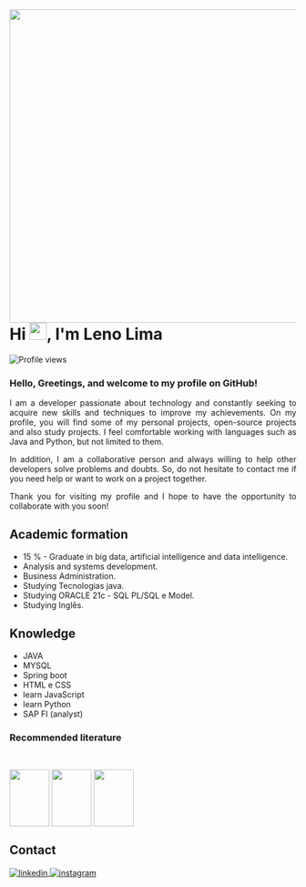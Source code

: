 <img align="right" height="550em" src="https://raw.githubusercontent.com/gist/girlenolima/05b1180696f706caec810ef368283469/raw/d202f01655ce28c22ccfd8829a60c41adaadbaa2/gitcar.svg"/>

<h1 align="left">Hi <img src="https://raw.githubusercontent.com/kaueMarques/kaueMarques/master/hi.gif" height="30px">, I'm Leno Lima</h1>

<p align="left"> <img src="https://komarev.com/ghpvc/?username=girlenolima&color=yellow" alt="Profile views" /> </p>



### <div align="justify"> Hello, Greetings, and welcome to my profile on GitHub!</div>

<div align="justify"> I am a developer passionate about technology and constantly seeking to acquire new skills and techniques to improve my achievements. On my profile, you will find some of my personal projects, open-source projects and also study projects. I feel comfortable working with languages such as Java and Python, but not limited to them.</div>
<p>
<div align="justify"> In addition, I am a collaborative person and always willing to help other developers solve problems and doubts. So, do not hesitate to contact me if you need help or want to work on a project together.</div>
<p>
<div align="justify"> Thank you for visiting my profile and I hope to have the opportunity to collaborate with you soon!</div>
<p>
  
Academic formation
---

-  15 % - Graduate in big data, artificial intelligence and data intelligence.
- Analysis and systems development.
- Business Administration.
- Studying Tecnologias java.
- Studying ORACLE 21c -  SQL PL/SQL e Model.
- Studying Inglês.


Knowledge
---
- JAVA
- MYSQL
- Spring boot
- HTML  e CSS
- learn JavaScript
- learn Python
- SAP FI (analyst)




### Recommended literature

##
<div style="display: inline_block"><br>
  <img align="center" height="100" width="70" src="https://user-images.githubusercontent.com/75032231/145129561-39355a1e-b1c8-4da1-8df0-309cc0b71b4a.png">
  <img align="center" height="100" width="70" src="https://images-na.ssl-images-amazon.com/images/I/81RXMnEXrdL.jpg">
  <img align="center" height="100" width="70" src="https://images-na.ssl-images-amazon.com/images/I/7174cBVwjsL.jpg">
</div>

## Contact

<a href="https://www.linkedin.com/in/girleno-lima-687b09208/" target="_blank">
  <img align="center" src="https://img.shields.io/badge/-GirlenoLima-05122A?style=flat&logo=linkedin" alt="linkedin"/>
</a>
<a href="https://instagram.com/leno.lim4" target="_blank">
 <img align="center" src="https://img.shields.io/badge/-GirlenoLima-05122A?style=flat&logo=instagram" alt="instagram"/>
</a>

</p>
  


